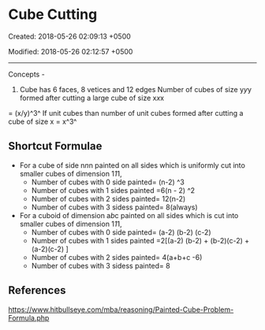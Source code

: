 # Cube Cutting

Created: 2018-05-26 02:09:13 +0500

Modified: 2018-05-26 02:12:57 +0500

---

Concepts -

1.  Cube has 6 faces, 8 vetices and 12 edges
Number of cubes of size y*y*y formed after cutting a large cube of size x*x*x

= (x/y)^3^
If unit cubes than number of unit cubes formed after cutting a cube of size x = x^3^

## Shortcut Formulae
-   For a cube of side n*n*n painted on all sides which is uniformly cut into smaller cubes of dimension 1*1*1,
    -   Number of cubes with 0 side painted= (n-2) ^3
    -   Number of cubes with 1 sides painted =6(n - 2) ^2
    -   Number of cubes with 2 sides painted= 12(n-2)
    -   Number of cubes with 3 sidess painted= 8(always)
-   For a cuboid of dimension a*b*c painted on all sides which is cut into smaller cubes of dimension 1*1*1,
    -   Number of cubes with 0 side painted= (a-2) (b-2) (c-2)
    -   Number of cubes with 1 sides painted =2[(a-2) (b-2) + (b-2)(c-2) + (a-2)(c-2) ]
    -   Number of cubes with 2 sides painted= 4(a+b+c -6)
    -   Number of cubes with 3 sidess painted= 8
## References

<https://www.hitbullseye.com/mba/reasoning/Painted-Cube-Problem-Formula.php>

